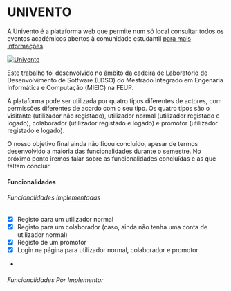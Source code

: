 # UNIVENTO

A Univento é a plataforma web que permite num só local consultar todos os eventos académicos abertos à comunidade estudantil [para mais informações](https://github.com/SofiaReis/ldso-univento/wiki/1.-Vis%C3%A3o-do-Projeto).

[![Univento](https://github.com/SofiaReis/ldso-univento/blob/master/%20Documentation/univento.png)](https://vimeo.com/150925852)

Este trabalho foi desenvolvido no âmbito da cadeira de Laboratório de Desenvolvimento de Sotfware (LDSO) do Mestrado Integrado em Engenaria Informática e Computação (MIEIC) na FEUP. 

A plataforma pode ser utilizada por quatro tipos diferentes de actores, com permissões diferentes de acordo com o seu tipo. Os quatro tipos são o visitante (utilizador não registado), utilizador normal (utilizador registado e logado), colaborador (utilizador registado e logado) e promotor (utilizador registado e logado).

O nosso objetivo final ainda não ficou concluído, apesar de termos desenvolvido a maioria das funcionalidades durante o semestre. No próximo ponto iremos falar sobre as funcionalidades concluídas e as que faltam concluir.

#### Funcionalidades

###### Funcionalidades Implementadas

* [x] Registo para um utilizador normal
* [x] Registo para um colaborador (caso, ainda não tenha uma conta de utilizador normal)
* [x] Registo de um promotor
* [x] Login na página para utilizador normal, colaborador e promotor
* 


###### Funcionalidades Por Implementar
